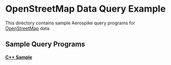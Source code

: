 OpenStreetMap Data Query Example
================================================================

This directory contains sample Aerospike query programs for
[OpenStreetMap](https://www.openstreetmap.org) data.


Sample Query Programs
----------------------------------------------------------------

#### [C++ Sample](cplusplus)
